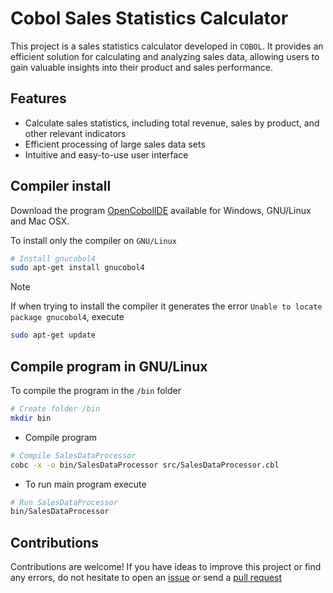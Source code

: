 # Cobol Sales Statistics Calculator

This project is a sales statistics calculator developed in `COBOL`. It provides an efficient solution for calculating and analyzing sales data, allowing users to gain valuable insights into their product and sales performance.

## Features

- Calculate sales statistics, including total revenue, sales by product, and other relevant indicators
- Efficient processing of large sales data sets
- Intuitive and easy-to-use user interface

## Compiler install

Download the program [OpenCobolIDE](https://launchpad.net/cobcide/+download) available for Windows, GNU/Linux and Mac OSX.

To install only the compiler on `GNU/Linux`

```bash
# Install gnucobol4
sudo apt-get install gnucobol4
```

> [!NOTE]
> If when trying to install the compiler it generates the error `Unable to locate package gnucobol4`, execute
> ```bash
> sudo apt-get update
> ```

## Compile program in GNU/Linux

To compile the program in the `/bin` folder

```bash
# Create folder /bin
mkdir bin
```

- Compile program

```bash
# Compile SalesDataProcessor
cobc -x -o bin/SalesDataProcessor src/SalesDataProcessor.cbl
```

- To run main program execute

```bash
# Run SalesDataProcessor
bin/SalesDataProcessor
```
## Contributions

Contributions are welcome! If you have ideas to improve this project or find any errors, do not hesitate to open an [issue](https://github.com/erickfierro/cobol-sales-statistics-calculator/issues) or send a [pull request](https://github.com/erickfierro/cobol-sales-statistics-calculator/pulls)